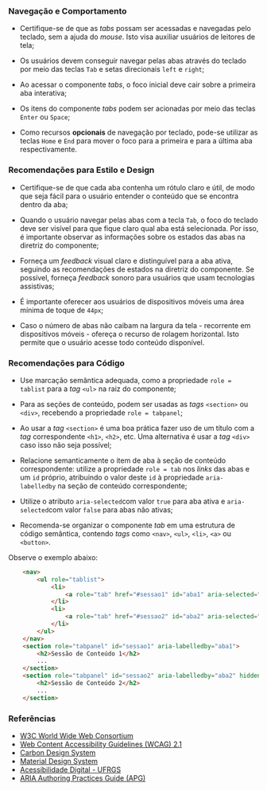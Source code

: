 ### Navegação e Comportamento

-   Certifique-se de que as *tabs* possam ser acessadas e navegadas pelo teclado, sem a ajuda do *mouse*. Isto visa auxiliar usuários de leitores de tela;

-   Os usuários devem conseguir navegar pelas abas através do teclado por meio das teclas `Tab` e setas direcionais `left` e `right`;

-   Ao acessar o componente *tabs*, o foco inicial deve cair sobre a primeira aba interativa;

-   Os itens do componente *tabs* podem ser acionadas por meio das teclas `Enter` ou `Space`;

-   Como recursos **opcionais** de navegação por teclado, pode-se utilizar as teclas `Home` e `End` para mover o foco para a primeira e para a última aba respectivamente.

### Recomendações para Estilo e Design

-   Certifique-se de que cada aba contenha um rótulo claro e útil, de modo que seja fácil para o usuário entender o conteúdo que se encontra dentro da aba;

-   Quando o usuário navegar pelas abas com a tecla `Tab`, o foco do teclado deve ser visível para que fique claro qual aba está selecionada. Por isso, é importante observar as informações sobre os estados das abas na diretriz do componente;

-   Forneça um *feedback* visual claro e distinguível para a aba ativa, seguindo as recomendações de estados na diretriz do componente. Se possível, forneça *feedback* sonoro para usuários que usam tecnologias assistivas;

-   É importante oferecer aos usuários de dispositivos móveis uma área mínima de toque de `44px`;

-   Caso o número de abas não caibam na largura da tela - recorrente em dispositivos móveis - ofereça o recurso de rolagem horizontal. Isto permite que o usuário acesse todo conteúdo disponível.

### Recomendações para Código

-   Use marcação semântica adequada, como a propriedade `role = tablist` para a *tag* `<ul>` na raiz do componente;

-   Para as seções de conteúdo, podem ser usadas as *tags* `<section>` ou `<div>`, recebendo a propriedade `role = tabpanel`;

-   Ao usar a *tag* `<section>` é uma boa prática fazer uso de um título com a *tag* correspondente `<h1>`, `<h2>`, etc. Uma alternativa é usar a *tag* `<div>` caso isso não seja possível;

-   Relacione semanticamente o item de aba à seção de conteúdo correspondente: utilize a propriedade `role = tab` nos *links* das abas e um `id` próprio, atribuindo o valor deste `id` à propriedade `aria-labelledby` na seção de conteúdo correspondente;

-   Utilize o atributo `aria-selected`com valor `true` para aba ativa e `aria-selected`com valor `false` para abas não ativas;

-   Recomenda-se organizar o componente *tab* em uma estrutura de código semântica, contendo *tags* como `<nav>`, `<ul>`, `<li>`, `<a>` ou `<button>`.

Observe o exemplo abaixo:

```html
    <nav>
        <ul role="tablist">  
            <li>
                <a role="tab" href="#sessao1" id="aba1" aria-selected="true">Aba 1</a>
            </li>
            <li>
                <a role="tab" href="#sessao2" id="aba2" aria-selected="false">Aba 2</a>
            </li>
        </ul>  
    </nav>
    <section role="tabpanel" id="sessao1" aria-labelledby="aba1">  
        <h2>Sessão de Conteúdo 1</h2>
        ...
    </section>  
    <section role="tabpanel" id="sessao2" aria-labelledby="aba2" hidden>  
        <h2>Sessão de Conteúdo 2</h2>
        ...
    </section>  
```

### Referências

-   [W3C World Wide Web Consortium](https://www.w3.org/)
-   [Web Content Accessibility Guidelines (WCAG) 2.1](https://www.w3.org/TR/WCAG21/)
-   [Carbon Design System](https://carbondesignsystem.com/components/tabs/accessibility)
-   [Material Design System](https://m3.material.io/components/tabs/accessibility)
-   [Acessibilidade Digital - UFRGS](https://www.ufrgs.br/acessibilidadedigital/abas-tabs-acessiveis/)
-   [ARIA Authoring Practices Guide (APG)](https://www.w3.org/WAI/ARIA/apg/patterns/tabs/)
